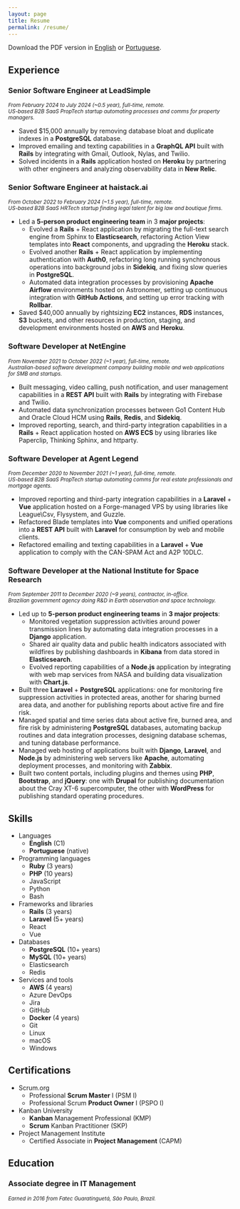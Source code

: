 ```yaml
---
layout: page
title: Resume
permalink: /resume/
---
```


Download the PDF version in [English](/assets/will-resume.pdf) or [Portuguese](/assets/curriculo-will.pdf).

## Experience

### Senior Software Engineer at LeadSimple
<small>_From February 2024 to July 2024 (~0.5 year), full-time, remote._</small><br />
<small>_US-based B2B SaaS PropTech startup automating processes and comms for property managers._</small>

- Saved $15,000 annually by removing database bloat and duplicate indexes in a **PostgreSQL** database.
- Improved emailing and texting capabilities in a **GraphQL API** built with **Rails** by integrating with Gmail, Outlook, Nylas, and Twilio.
- Solved incidents in a **Rails** application hosted on **Heroku** by partnering with other engineers and analyzing observability data in **New Relic**.

### Senior Software Engineer at haistack.ai
<small>_From October 2022 to February 2024 (~1.5 year), full-time, remote._</small><br />
<small>_US-based B2B SaaS HRTech startup finding legal talent for big law and boutique firms._</small>

- Led a **5-person product engineering team** in 3 **major projects**:
  - Evolved a **Rails** + React application by migrating the full-text search engine from Sphinx to **Elasticsearch**, refactoring Action View templates into **React** components, and upgrading the **Heroku** stack.
  - Evolved another **Rails** + React application by implementing authentication with **Auth0**, refactoring long running synchronous operations into background jobs in **Sidekiq**, and fixing slow queries in **PostgreSQL**.
  - Automated data integration processes by provisioning **Apache Airflow** environments hosted on Astronomer, setting up continuous integration with **GitHub Actions**, and setting up error tracking with **Rollbar**.
- Saved $40,000 annually by rightsizing **EC2** instances, **RDS** instances, **S3** buckets, and other resources in production, staging, and development environments hosted on **AWS** and **Heroku**.

### Software Developer at NetEngine
<small>_From November 2021 to October 2022 (~1 year), full-time, remote._</small><br />
<small>_Australian-based software development company building mobile and web applications for SMB and startups._</small>

- Built messaging, video calling, push notification, and user management capabilities in a **REST API** built with **Rails** by integrating with Firebase and Twilio.
- Automated data synchronization processes between Go1 Content Hub and Oracle Cloud HCM using **Rails**, **Redis**, and **Sidekiq**.
- Improved reporting, search, and third-party integration capabilities in a **Rails** + React application hosted on **AWS ECS** by using libraries like Paperclip, Thinking Sphinx, and httparty.

### Software Developer at Agent Legend
<small>_From December 2020 to November 2021 (~1 year), full-time, remote._</small><br />
<small>_US-based B2B SaaS PropTech startup automating comms for real estate professionals and mortgage agents._</small>

- Improved reporting and third-party integration capabilities in a **Laravel** + **Vue** application hosted on a Forge-managed VPS by using libraries like League\Csv, Flysystem, and Guzzle.
- Refactored Blade templates into **Vue** components and unified operations into a **REST API** built with **Laravel** for consumption by web and mobile clients.
- Refactored emailing and texting capabilities in a **Laravel** + **Vue** application to comply with the CAN-SPAM Act and A2P 10DLC.

### Software Developer at the National Institute for Space Research
<small>_From September 2011 to December 2020 (~9 years), contractor, in-office._</small><br />
<small>_Brazilian government agency doing R&D in Earth observation and space technology._</small>

- Led up to **5-person product engineering teams** in **3 major projects**:
  - Monitored vegetation suppression activities around power transmission lines by automating data integration processes in a **Django** application.
  - Shared air quality data and public health indicators associated with wildfires by publishing dashboards in **Kibana** from data stored in **Elasticsearch**.
  - Evolved reporting capabilities of a **Node.js** application by integrating with web map services from NASA and building data visualization with **Chart.js**.
- Built three **Laravel** + **PostgreSQL** applications: one for monitoring fire suppression activities in protected areas, another for sharing burned area data, and another for publishing reports about active fire and fire risk.
- Managed spatial and time series data about active fire, burned area, and fire risk by administering **PostgreSQL** databases, automating backup routines and data integration processes, designing database schemas, and tuning database performance.
- Managed web hosting of applications built with **Django**, **Laravel**, and **Node.js** by administering web servers like **Apache**, automating deployment processes, and monitoring with **Zabbix**.
- Built two content portals, including plugins and themes using **PHP**, **Bootstrap**, and **jQuery**: one with **Drupal** for publishing documentation about the Cray XT-6 supercomputer, the other with **WordPress** for publishing standard operating procedures.

## Skills

- Languages
  - **English** (C1)
  - **Portuguese** (native)
- Programming languages
  - **Ruby** (3 years)
  - **PHP** (10 years)
  - JavaScript
  - Python
  - Bash
- Frameworks and libraries
  - **Rails** (3 years)
  - **Laravel** (5+ years)
  - React
  - Vue
- Databases
  - **PostgreSQL** (10+ years)
  - **MySQL** (10+ years)
  - Elasticsearch
  - Redis
- Services and tools
  - **AWS** (4 years)
  - Azure DevOps
  - Jira
  - GitHub
  - **Docker** (4 years)
  - Git
  - Linux
  - macOS
  - Windows

## Certifications

- Scrum.org
  - Professional **Scrum Master** I (PSM I)
  - Professional Scrum **Product Owner** I (PSPO I)
- Kanban University
  - **Kanban** Management Professional (KMP)
  - **Scrum** Kanban Practitioner (SKP)
- Project Management Institute
  - Certified Associate in **Project Management** (CAPM)

## Education

### Associate degree in IT Management
<small>_Earned in 2016 from Fatec Guaratinguetá, São Paulo, Brazil._</small>
